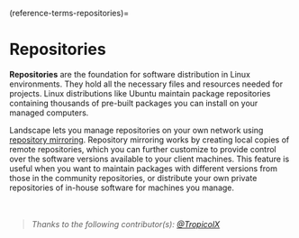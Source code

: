 (reference-terms-repositories)=
# Repositories

**Repositories** are the foundation for software distribution in Linux environments. They hold all the necessary files and resources needed for projects. Linux distributions like Ubuntu maintain package repositories containing thousands of pre-built packages you can install on your managed computers.

Landscape lets you manage repositories on your own network using [repository mirroring](https://ubuntu.com/landscape/docs/explanation-about-repository-mirroring). Repository mirroring works by creating local copies of remote repositories, which you can further customize to provide control over the software versions available to your client machines. This feature is useful when you want to maintain packages with different versions from those in the community repositories, or distribute your own private repositories of in-house software for machines you manage.
<br>
<br>
<br>

> *Thanks to the following contributor(s): [@TropicolX](https://github.com/TropicolX)*

